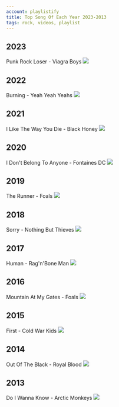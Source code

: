 ```yaml
---
account: playlistify
title: Top Song Of Each Year 2023-2013
tags: rock, videos, playlist
---
```


## 2023

Punk Rock Loser - Viagra Boys
![](https://youtu.be/QEfDazTZSPQ?si=NAdE3A4NPXHrghXJ)

## 2022

Burning - Yeah Yeah Yeahs
![](https://youtu.be/vSffKUyr0lk?si=cw4S7FXxTsEBxyrC)

## 2021

I Like The Way You Die - Black Honey
![](https://youtu.be/5E6FHFP0-dg?si=qyccIRQnumbxBgqe)

## 2020

I Don't Belong To Anyone - Fontaines DC
![](https://youtu.be/A17xOusHXIQ?si=ZWfDl6_3ucfrUkXH)

## 2019

The Runner - Foals
![](https://youtu.be/h8xZje1jbI0?si=2H-9Rh0GBpLywLHS)

## 2018

Sorry - Nothing But Thieves
![](https://youtu.be/p9_BsjMi4bM?si=0GJqcJBL_heSKZIT)

## 2017

Human - Rag'n'Bone Man
![](https://youtu.be/L3wKzyIN1yk?si=gOqQ_VKxQkKy2xVC)

## 2016

Mountain At My Gates - Foals
![](https://youtu.be/l_EIE5f2t6M?si=LG-nlecmr5N7r7Yy)

## 2015

First - Cold War Kids
![](https://youtu.be/YfF71PtR7iU?si=EXBOULx6SdHNyVDH)

## 2014

Out Of The Black - Royal Blood
![](https://youtu.be/bSdtvfBQd6c?si=kAUTerhwG18o66lS)

## 2013

Do I Wanna Know - Arctic Monkeys
![](https://youtu.be/bpOSxM0rNPM?si=YnVwaDvjhUL0I2lL)
